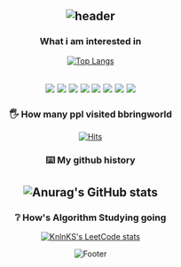 <div align="center">

![header](https://capsule-render.vercel.app/api?text=Bbringworld&animation=fadeIn&type=waving&color=auto&height=200&section=header)
---
 
### What i am interested in
[![Top Langs](https://github-readme-stats.vercel.app/api/top-langs/?username=bbring2&layout=compact&theme=radical&hide_border=true)](https://github.com/anuraghazra/github-readme-stats)

 
<a href="https://spring.io" target="_blank"><img src="https://img.shields.io/badge/spring -6DB33F?style=plastic&logo=spring&logoColor=6DB33F"/></a> 
<a href="https://spring.io" target="_blank"><img src="https://img.shields.io/badge/Jenkins-D24939?style=plastic&logo=springboot&logoColor=D24939"/></a> 
<a href="https://spring.io" target="_blank"><img src="https://img.shields.io/badge/Amazon AWS-232F3E?style=plastic&logo=Amazon AWS&logoColor=232F3E"/></a> 
<a href="https://spring.io" target="_blank"><img src="https://img.shields.io/badge/MySQL -6DB33F?style=plastic&logo=spring&logoColor=6DB33F"/></a> 
<a href="https://spring.io" target="_blank"><img src="https://img.shields.io/badge/Amazon EC2-232F3E?style=plastic&logo=Amazon EC2&logoColor=232F3E"/></a> 
<a href="https://spring.io" target="_blank"><img src="https://img.shields.io/badge/MongoDB -6DB33F?style=plastic&logo=spring&logoColor=6DB33F"/></a> 
<a href="https://spring.io" target="_blank"><img src="https://img.shields.io/badge/FastAPI -6DB33F?style=plastic&logo=spring&logoColor=6DB33F"/></a> 
<a href="https://spring.io" target="_blank"><img src="https://img.shields.io/badge/spring -6DB33F?style=plastic&logo=spring&logoColor=6DB33F"/></a> 
---

### 🖐 How many ppl visited bbringworld 
[![Hits](https://hits.seeyoufarm.com/api/count/incr/badge.svg?url=https%3A%2F%2Fgithub.com%2Fbbring2&count_bg=%23FF7F50&title_bg=%23D2B48C&icon=apachecassandra.svg&icon_color=%23FF0000&title=hits&edge_flat=false)](https://hits.seeyoufarm.com)


### ⌨️ My github history <br> 
![Anurag's GitHub stats](https://github-readme-stats-sigma-five.vercel.app/api?username=bbring2&show_icons=true&theme=radical&hide_border=true&border_radius=8)
---


### ❔ How's Algorithm Studying going

[![KnlnKS's LeetCode stats](https://leetcode-stats-six.vercel.app/?username=jennachoi27)](https://github.com/KnlnKS/leetcode-stats)


![Footer](https://capsule-render.vercel.app/api?type=waving&color=auto&height=200&section=footer)
 
</div>
